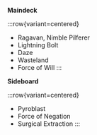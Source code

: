 **Maindeck**

:::row{variant=centered}
- Ragavan, Nimble Pilferer
- Lightning Bolt
- Daze
- Wasteland
- Force of Will
:::

**Sideboard**

:::row{variant=centered}
- Pyroblast
- Force of Negation
- Surgical Extraction
:::
